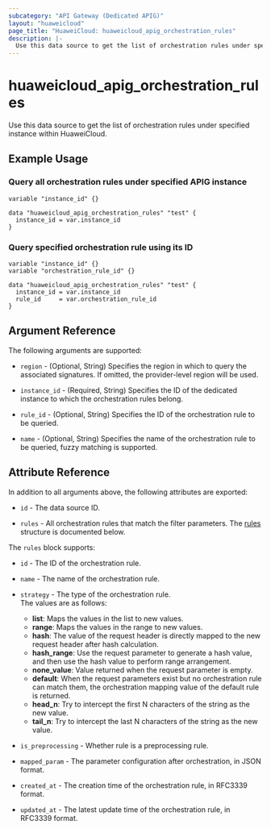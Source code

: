 ```yaml
---
subcategory: "API Gateway (Dedicated APIG)"
layout: "huaweicloud"
page_title: "HuaweiCloud: huaweicloud_apig_orchestration_rules"
description: |-
  Use this data source to get the list of orchestration rules under specified instance within HuaweiCloud.
---
```


# huaweicloud_apig_orchestration_rules

Use this data source to get the list of orchestration rules under specified instance within HuaweiCloud.

## Example Usage

### Query all orchestration rules under specified APIG instance

```hcl
variable "instance_id" {}

data "huaweicloud_apig_orchestration_rules" "test" {
  instance_id = var.instance_id
}
```

### Query specified orchestration rule using its ID

```hcl
variable "instance_id" {}
variable "orchestration_rule_id" {}

data "huaweicloud_apig_orchestration_rules" "test" {
  instance_id = var.instance_id
  rule_id     = var.orchestration_rule_id
}
```

## Argument Reference

The following arguments are supported:

* `region` - (Optional, String) Specifies the region in which to query the associated signatures.
  If omitted, the provider-level region will be used.

* `instance_id` - (Required, String) Specifies the ID of the dedicated instance to which the orchestration rules belong.

* `rule_id` - (Optional, String) Specifies the ID of the orchestration rule to be queried.

* `name` - (Optional, String) Specifies the name of the orchestration rule to be queried, fuzzy matching is supported.

## Attribute Reference

In addition to all arguments above, the following attributes are exported:

* `id` - The data source ID.

* `rules` - All orchestration rules that match the filter parameters.
  The [rules](#orchestration_rules) structure is documented below.

<a name="orchestration_rules"></a>
The `rules` block supports:

* `id` - The ID of the orchestration rule.

* `name` - The name of the orchestration rule.

* `strategy` - The type of the orchestration rule.  
  The values are as follows:
  + **list**: Maps the values ​​in the list to new values.
  + **range**: Maps the values ​​in the range to new values.
  + **hash**: The value of the request header is directly mapped to the new request header after hash calculation.
  + **hash_range**: Use the request parameter to generate a hash value, and then use the hash value to perform range
    arrangement.
  + **none_value**: Value returned when the request parameter is empty.
  + **default**: When the request parameters exist but no orchestration rule can match them, the orchestration
    mapping value of the default rule is returned.
  + **head_n**: Try to intercept the first N characters of the string as the new value.
  + **tail_n**: Try to intercept the last N characters of the string as the new value.

* `is_preprocessing` - Whether rule is a preprocessing rule.

* `mapped_param` - The parameter configuration after orchestration, in JSON format.

* `created_at` - The creation time of the orchestration rule, in RFC3339 format.

* `updated_at` - The latest update time of the orchestration rule, in RFC3339 format.
